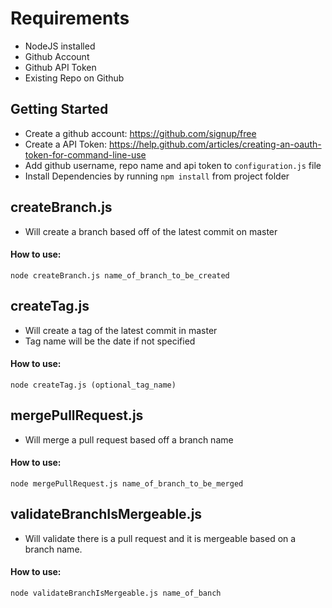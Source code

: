 # Requirements
* NodeJS installed
* Github Account
* Github API Token
* Existing Repo on Github

## Getting Started
* Create a github account: https://github.com/signup/free
* Create a API Token: https://help.github.com/articles/creating-an-oauth-token-for-command-line-use
* Add github username, repo name and api token to `configuration.js` file
* Install Dependencies by running `npm install` from project folder

## createBranch.js 
* Will create a branch based off of the latest commit on master

#### How to use:
`node createBranch.js name_of_branch_to_be_created`

## createTag.js
* Will create a tag of the latest commit in master
* Tag name will be the date if not specified

#### How to use:
`node createTag.js (optional_tag_name)`

## mergePullRequest.js
* Will merge a pull request based off a branch name

#### How to use: 
`node mergePullRequest.js name_of_branch_to_be_merged`

## validateBranchIsMergeable.js
* Will validate there is a pull request and it is mergeable based on a branch name.

#### How to use:
`node validateBranchIsMergeable.js name_of_banch`
